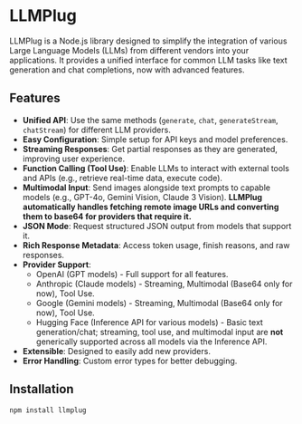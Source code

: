 # LLMPlug

LLMPlug is a Node.js library designed to simplify the integration of various Large Language Models (LLMs) from different vendors into your applications. It provides a unified interface for common LLM tasks like text generation and chat completions, now with advanced features.

## Features

-   **Unified API**: Use the same methods (`generate`, `chat`, `generateStream`, `chatStream`) for different LLM providers.
-   **Easy Configuration**: Simple setup for API keys and model preferences.
-   **Streaming Responses**: Get partial responses as they are generated, improving user experience.
-   **Function Calling (Tool Use)**: Enable LLMs to interact with external tools and APIs (e.g., retrieve real-time data, execute code).
-   **Multimodal Input**: Send images alongside text prompts to capable models (e.g., GPT-4o, Gemini Vision, Claude 3 Vision). **LLMPlug automatically handles fetching remote image URLs and converting them to base64 for providers that require it.**
-   **JSON Mode**: Request structured JSON output from models that support it.
-   **Rich Response Metadata**: Access token usage, finish reasons, and raw responses.
-   **Provider Support**:
    -   OpenAI (GPT models) - Full support for all features.
    -   Anthropic (Claude models) - Streaming, Multimodal (Base64 only for now), Tool Use.
    -   Google (Gemini models) - Streaming, Multimodal (Base64 only for now), Tool Use.
    -   Hugging Face (Inference API for various models) - Basic text generation/chat; streaming, tool use, and multimodal input are **not** generically supported across all models via the Inference API.
-   **Extensible**: Designed to easily add new providers.
-   **Error Handling**: Custom error types for better debugging.

## Installation

```bash
npm install llmplug